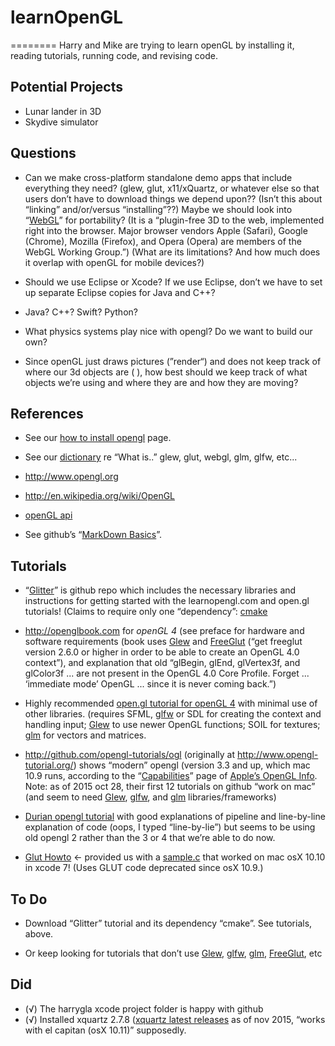 # learnOpenGL
========
Harry and Mike are trying to learn openGL by installing it, reading tutorials, running code, and revising code.


Potential Projects
-----------------
* Lunar lander in 3D
* Skydive simulator


Questions
--------
* Can we make cross-platform standalone demo apps that include everything they need? (glew, glut, x11/xQuartz, or whatever else so that users don’t have to download things we depend upon?? (Isn’t this about “linking” and/or/versus “installing”??) Maybe we should look into “[WebGL](http://www.khronos.org/webgl/)” for portability? (It is a “plugin-free 3D to the web, implemented right into the browser. Major browser vendors Apple (Safari), Google (Chrome), Mozilla (Firefox), and Opera (Opera) are members of the WebGL Working Group.”) (What are its limitations? And how much does it overlap with openGL for mobile devices?) 

* Should we use Eclipse or Xcode? If we use Eclipse, don’t we have to set up separate Eclipse copies for Java and C++?

* Java? C++? Swift? Python?

* What physics systems play nice with opengl? Do we want to build our own?

* Since openGL just draws pictures (”render“) and does not keep track of where our 3d objects are ( ), how best should we keep track of what objects we’re using and where they are and how they are moving?


References 
--------
* See our [how to install opengl](http://github.com/mroam/learnOpenGL/blob/master/install-opengl.md) page.

* See our [dictionary](http://github.com/mroam/learnOpenGL/blob/master/dictionary.md) re “What is..” glew, glut, webgl, glm, glfw, etc...

* http://www.opengl.org

* http://en.wikipedia.org/wiki/OpenGL

* [openGL api](http://docs.gl)

* See github’s “[MarkDown Basics](http://help.github.com/articles/markdown-basics/)”.


Tutorials
--------
* “[Glitter](https://github.com/Polytonic/Glitter)” is github repo which includes the necessary libraries and instructions for getting started with the learnopengl.com and open.gl tutorials! (Claims to require only one “dependency”: [cmake](http://www.cmake.org/download/)

* http://openglbook.com for *openGL 4* (see preface for hardware and software requirements (book uses [Glew](http://glew.sourceforge.net) and [FreeGlut](http://freeglut.sourceforge.net) (“get freeglut version 2.6.0 or higher in order to be able to create an OpenGL 4.0 context”), and explanation that old “glBegin, glEnd, glVertex3f, and glColor3f ... are not present in the OpenGL 4.0 Core Profile. Forget ... ‘immediate mode’ OpenGL ... since it is never coming back.”)

* Highly recommended [open.gl tutorial for openGL 4](http://open.gl) with minimal use of other libraries. (requires SFML, [glfw](http://www.glfw.org/) or SDL for creating the context and handling input; [Glew](http://glew.sourceforge.net) to use newer OpenGL functions; SOIL for textures; [glm](http://glm.g-truc.net/) for vectors and matrices.

* http://github.com/opengl-tutorials/ogl (originally at http://www.opengl-tutorial.org/) shows “modern” opengl (version 3.3 and up, which mac 10.9 runs, according to the “[Capabilities](http://developer.apple.com/opengl/capabilities/index.html)” page of [Apple’s OpenGL Info](http://developer.apple.com/library/mac/documentation/GraphicsImaging/Conceptual/OpenGL-MacProgGuide/opengl_intro/opengl_intro.html). Note: as of 2015 oct 28, their first 12 tutorials on github “work on mac” (and seem to need [Glew](http://glew.sourceforge.net), [glfw](http://www.glfw.org/), and [glm](http://glm.g-truc.net/) libraries/frameworks)

* [Durian opengl tutorial](http://duriansoftware.com/joe/An-intro-to-modern-OpenGL.-Table-of-Contents.html) with good explanations of pipeline and line-by-line explanation of code (oops, I typed “line-by-lie”) but seems to be using old opengl 2 rather than the 3 or 4 that we’re able to do now.
 
* [Glut Howto](http://web.eecs.umich.edu/~sugih/courses/eecs487/glut-howto/) <- provided us with a [sample.c](http://web.eecs.umich.edu/%7Esugih/courses/eecs487/glut-howto/sample.c) that worked on mac osX 10.10 in xcode 7! (Uses GLUT code deprecated since osX 10.9.) 



To Do
--------
* Download “Glitter” tutorial and its dependency “cmake”. See tutorials, above.

* Or keep looking for tutorials that don’t use [Glew](http://glew.sourceforge.net), [glfw](http://www.glfw.org/), [glm](http://glm.g-truc.net/), [FreeGlut](http://freeglut.sourceforge.net), etc


Did
----------
* (√) The harrygla xcode project folder is happy with github
* (√) Installed xquartz 2.7.8 ([xquartz latest releases](http://xquartz.macosforge.org/trac/wiki/Releases) as of nov 2015, “works with el capitan (osX 10.11)” supposedly.


